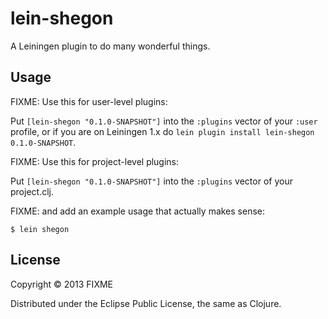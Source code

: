 # lein-shegon

A Leiningen plugin to do many wonderful things.

## Usage

FIXME: Use this for user-level plugins:

Put `[lein-shegon "0.1.0-SNAPSHOT"]` into the `:plugins` vector of your
`:user` profile, or if you are on Leiningen 1.x do `lein plugin install
lein-shegon 0.1.0-SNAPSHOT`.

FIXME: Use this for project-level plugins:

Put `[lein-shegon "0.1.0-SNAPSHOT"]` into the `:plugins` vector of your project.clj.

FIXME: and add an example usage that actually makes sense:

    $ lein shegon

## License

Copyright © 2013 FIXME

Distributed under the Eclipse Public License, the same as Clojure.
